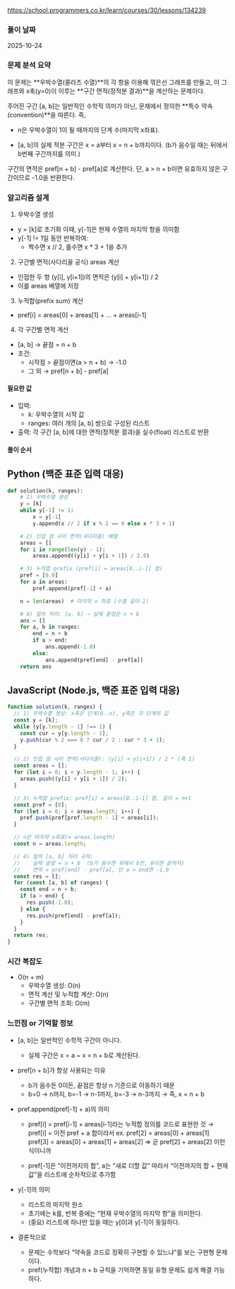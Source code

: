 https://school.programmers.co.kr/learn/courses/30/lessons/134239

### 풀이 날짜

2025-10-24

### 문제 분석 요약
이 문제는 **우박수열(콜라츠 수열)**의 각 항을 이용해 꺾은선 그래프를 만들고,
이 그래프와 x축(y=0)이 이루는 **구간 면적(정적분 결과)**을 계산하는 문제이다.

주어진 구간 [a, b]는 일반적인 수학적 의미가 아닌,
문제에서 정의한 **특수 약속(convention)**을 따른다.
즉,

- n은 우박수열이 1이 될 때까지의 단계 수(마지막 x좌표).

- [a, b]의 실제 적분 구간은 x = a부터 x = n + b까지이다.
(b가 음수일 때는 뒤에서 b번째 구간까지를 의미.)

구간의 면적은 pref[n + b] - pref[a]로 계산한다.
단, a > n + b이면 유효하지 않은 구간이므로 -1.0을 반환한다.

### 알고리즘 설계
1. 우박수열 생성
- y = [k]로 초기화
이때, y[-1]은 현재 수열의 마지막 항을 의미함
- y[-1] != 1일 동안 반복하여:
    - 짝수면 x // 2, 홀수면 x * 3 + 1을 추가

2. 구간별 면적(사다리꼴 공식) areas 계산
- 인접한 두 항 (y[i], y[i+1])의 면적은 (y[i] + y[i+1]) / 2
- 이를 areas 배열에 저장

3. 누적합(prefix sum) 계산
- pref[i] = areas[0] + areas[1] + ... + areas[i-1]

4. 각 구간별 면적 계산
- [a, b] → 끝점 = n + b
- 조건:
    - 시작점 > 끝점이면(a > n + b) → -1.0
    - 그 외 → pref[n + b] - pref[a]

#### 필요한 값

- 입력: 
    - k: 우박수열의 시작 값
    - ranges: 여러 개의 [a, b] 쌍으로 구성된 리스트
- 출력: 각 구간 [a, b]에 대한 면적(정적분 결과)을 실수(float) 리스트로 반환

#### 풀이 순서

## Python (백준 표준 입력 대응)

```python
def solution(k, ranges):
    # 1) 우박수열 생성
    y = [k]
    while y[-1] != 1:
        x = y[-1]
        y.append(x // 2 if x % 2 == 0 else x * 3 + 1)

    # 2) 인접 점 사이 면적(사다리꼴) 배열
    areas = []
    for i in range(len(y) - 1):
        areas.append((y[i] + y[i + 1]) / 2.0)

    # 3) 누적합 prefix (pref[i] = areas[0..i-1] 합)
    pref = [0.0]
    for a in areas:
        pref.append(pref[-1] + a)

    n = len(areas)  # 마지막 x 좌표 (수열 길이-1)

    # 4) 질의 처리: [a, b] → 실제 끝점은 n + b
    ans = []
    for a, b in ranges:
        end = n + b
        if a > end:
            ans.append(-1.0)
        else:
            ans.append(pref[end] - pref[a])
    return ans

```

## JavaScript (Node.js, 백준 표준 입력 대응)

```javascript
function solution(k, ranges) {
  // 1) 우박수열 생성: x축은 단계(0..n), y축은 각 단계의 값
  const y = [k];
  while (y[y.length - 1] !== 1) {
    const cur = y[y.length - 1];
    y.push(cur % 2 === 0 ? cur / 2 : cur * 3 + 1);
  }

  // 2) 인접 점 사이 면적(사다리꼴): (y[i] + y[i+1]) / 2 * (폭 1)
  const areas = [];
  for (let i = 0; i < y.length - 1; i++) {
    areas.push((y[i] + y[i + 1]) / 2);
  }

  // 3) 누적합 prefix: pref[i] = areas[0..i-1] 합, 길이 = n+1
  const pref = [0];
  for (let i = 0; i < areas.length; i++) {
    pref.push(pref[pref.length - 1] + areas[i]);
  }

  // n은 마지막 x좌표(= areas.length)
  const n = areas.length;

  // 4) 질의 [a, b] 처리 규칙:
  //    실제 끝점 = n + b  (b가 음수면 뒤에서 b칸, 0이면 끝까지)
  //    면적 = pref[end] - pref[a], 단 a > end면 -1.0
  const res = [];
  for (const [a, b] of ranges) {
    const end = n + b;
    if (a > end) {
      res.push(-1.0);
    } else {
      res.push(pref[end] - pref[a]);
    }
  }
  return res;
}

```

### 시간 복잡도

- O(n + m)
    - 우박수열 생성: O(n) 
    - 면적 계산 및 누적합 계산: O(n)
    - 구간별 면적 조회: O(m)

### 느낀점 or 기억할 정보
- [a, b]는 일반적인 수학적 구간이 아니다.
    - 실제 구간은 x = a ~ x = n + b로 계산된다.
- pref[n + b]가 항상 사용되는 이유
    - b가 음수든 0이든, 끝점은 항상 n 기준으로 이동하기 때문
    - b=0 → n까지, b=-1 → n-1까지, b=-3 → n-3까지 → 즉, x = n + b
- pref.append(pref[-1] + a)의 의미
    - pref[i] = pref[i-1] + areas[i-1]라는 누적합 정의를 코드로 표현한 것
     → pref[i] = 이전 pref + a 합이라서
     ex. pref[2] = areas[0] + areas[1] 
         pref[3] = areas[0] + areas[1] + areas[2] => 곧 pref[2] + areas[2] 이런식이니까

    - pref[-1]은 “이전까지의 합”, a는 “새로 더할 값”
        따라서 “이전까지의 합 + 현재값”을 리스트에 순차적으로 추가함

- y[-1]의 의미
    - 리스트의 마지막 원소
    - 초기에는 k를, 반복 중에는 “현재 우박수열의 마지막 항”을 의미한다.
    - (중요) 리스트에 하나만 있을 때는 y[0]과 y[-1]이 동일하다.

- 결론적으로
    - 문제는 수학보다 “약속을 코드로 정확히 구현할 수 있느냐”를 보는 구현형 문제이다.
    - pref(누적합) 개념과 n + b 규칙을 기억하면 동일 유형 문제도 쉽게 해결 가능하다.